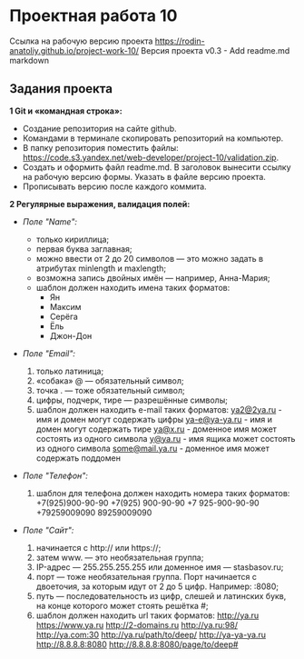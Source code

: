 # Проектная работа 10

Ссылка на рабочую версию проекта https://rodin-anatoliy.github.io/project-work-10/
Версия проекта v0.3 - Add readme.md markdown



## Задания проекта

**1 Git и «командная строка»:**

- Создание репозитория на сайте github.
- Командами в терминале скопировать репозиторий на компьютер.
- В папку репозитория поместить файлы: https://code.s3.yandex.net/web-developer/project-10/validation.zip.
- Создать и оформить файл readme.md. В заголовок вынесити ссылку на рабочую версию формы. Указать в файле версию проекта.
- Прописывать версию после каждого коммита.


**2 Регулярные выражения, валидация полей:**

- *Поле "Name":*
    - только кириллица;
    - первая буква заглавная;
    - можно ввести от 2 до 20 символов — это можно задать в атрибутах minlength и maxlength;
    - возможна запись двойных имён — например, Анна-Мария;
    - шаблон должен находить имена таких форматов:
        - Ян
        - Максим
        - Серёга
        - Ёль
        - Джон-Дон

- *Поле "Email":*
    1. только латиница;
    2. «собака» @ — обязательный символ;
    3. точка . — тоже обязательный символ;
    4. цифры, подчерк, тире — разрешённые символы;
    5. шаблон должен находить e-mail таких форматов:
        ya2@2ya.ru - имя и домен могут содержать цифры
        ya-e@ya-ya.ru - имя и домен могут содержать тире
        ya@x.ru - доменное имя может состоять из одного символа
        y@ya.ru - имя ящика может состоять из одного символа
        some@mail.ya.ru - доменное имя может содержать поддомен

- *Поле "Телефон":*
    1. шаблон для телефона должен находить номера таких форматов:
        +7(925)900-90-90
        +7(925) 900-90-90
        +7 925-900-90-90
        +79259009090
        89259009090

- *Поле "Сайт":*
    1. начинается с http:// или https://;
    2. затем www. — это необязательная группа;
    3. IP-адрес — 255.255.255.255 или доменное имя — stasbasov.ru;
    4. порт — тоже необязательная группа. Порт начинается с двоеточия, за которым идут от 2 до 5 цифр. Например: :8080;
    5. путь — последовательность из цифр, слешей и латинских букв, на конце которого может стоять решётка #;
    6. шаблон должен находить url таких форматов:
        http://ya.ru
        https://www.ya.ru
        http://2-domains.ru
        http://ya.ru:98/
        http://ya.com:30
        http://ya.ru/path/to/deep/
        http://ya-ya-ya.ru
        http://8.8.8.8:8080
        http://8.8.8.8:8080/page/to/deep#
